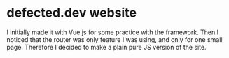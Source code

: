 # defected.dev website

I initially made it with Vue.js for some practice with the framework. Then I noticed that the router was only feature I was using, and only for one small page.
Therefore I decided to make a plain pure JS version of the site.

